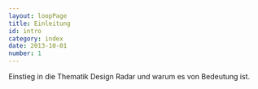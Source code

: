 ```yaml
---
layout: loopPage
title: Einleitung
id: intro
category: index
date: 2013-10-01
number: 1
---
```


Einstieg in die Thematik Design Radar und warum es von Bedeutung ist.